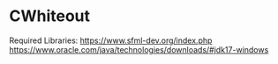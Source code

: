 # CWhiteout
Required Libraries:
https://www.sfml-dev.org/index.php
https://www.oracle.com/java/technologies/downloads/#jdk17-windows
